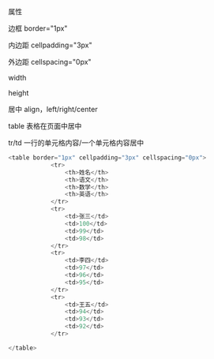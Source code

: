 属性

边框 border="1px"

内边距 cellpadding="3px"

外边距 cellspacing="0px"

width

height



居中 align，left/right/center

table 表格在页面中居中

tr/td 一行的单元格内容/一个单元格内容居中

```javascript
<table border="1px" cellpadding="3px" cellspacing="0px">
			<tr>
				<th>姓名</th>
				<th>语文</th>
				<th>数学</th>
				<th>英语</th>
			</tr>
			<tr>
				<td>张三</td>
				<td>100</td>
				<td>99</td>
				<td>98</td>
			</tr>
			<tr>
				<td>李四</td>
				<td>97</td>
				<td>96</td>
				<td>95</td>
			</tr>
			<tr>
				<td>王五</td>
				<td>94</td>
				<td>93</td>
				<td>92</td>
			</tr>

</table>
```

